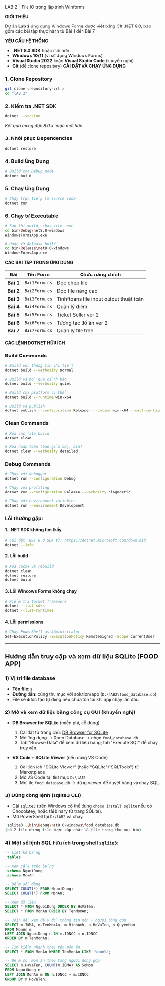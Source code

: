 LAB 2 - File IO trong lập trình Winforms

**GIỚI THIỆU**

Dự án **Lab 2** ứng dụng Windows Forms được viết bằng C# .NET 8.0, bao gồm các bài tập thực hành từ Bài 1 đến Bài 7 

**YÊU CẦU HỆ THỐNG**

- **.NET 8.0 SDK** hoặc mới hơn
- **Windows 10/11** (vì sử dụng Windows Forms)
- **Visual Studio 2022** hoặc **Visual Studio Code** (khuyến nghị)
- **Git** (để clone repository)
 **CÀI ĐẶT VÀ CHẠY ỨNG DỤNG**

### **1. Clone Repository**
```bash
git clone <repository-url >
cd "lAB 2"
```

### **2. Kiểm tra .NET SDK**
```bash
dotnet --version
```
*Kết quả mong đợi: 8.0.x hoặc mới hơn*

### **3. Khôi phục Dependencies**
```bash
dotnet restore
```

### **4. Build Ứng Dụng**
```bash
# Build cho Debug mode
dotnet build
```

### **5. Chạy Ứng Dụng**
```bash
# Chạy trực tiếp từ source code
dotnet run
```

### **6. Chạy từ Executable**
```bash
# Sau khi build, chạy file .exe
cd bin\Debug\net8.0-windows
WindowsFormsApp.exe

# Hoặc từ Release build
cd bin\Release\net8.0-windows
WindowsFormsApp.exe
```
 **CÁC BÀI TẬP TRONG ỨNG DỤNG**

| Bài | Tên Form | Chức năng chính |
|-----|----------|-----------------|
| **Bài 1** | `Bai1Form.cs` | Đọc chép file |
| **Bài 2** | `Bai2Form.cs` | Đọc file nâng cao |
| **Bài 3** | `Bai3Form.cs` | Tínhftoans file input output thuật toán |
| **Bài 4** | `Bai4Form.cs` | Quản lý điểm |
| **Bài 5** | `Bai5Form.cs` | Ticket Seller ver 2|
| **Bài 6** | `Bai6Form.cs` | Tương tác đồ ăn ver 2  |
| **Bài 7** | `Bai7Form.cs` | Quản lý file tree |

 **CÁC LỆNH DOTNET HỮU ÍCH**

### **Build Commands**
```bash
# Build với thông tin chi tiết
dotnet build --verbosity normal

# Build và bỏ qua cảnh báo
dotnet build --verbosity quiet

# Build cho platform cụ thể
dotnet build --runtime win-x64

# Build và publish
dotnet publish --configuration Release --runtime win-x64 --self-contained true
```

### **Clean Commands**
```bash
# Xóa các file build
dotnet clean

# Xóa hoàn toàn (bao gồm obj, bin)
dotnet clean --verbosity detailed
```

### **Debug Commands**
```bash
# Chạy với debugger
dotnet run --configuration Debug

# Chạy với profiling
dotnet run --configuration Release --verbosity diagnostic

# Chạy với environment variables
dotnet run --environment Development
```

### **Lỗi thường gặp:**

#### **1. .NET SDK không tìm thấy**
```bash
# Cài đặt .NET 8.0 SDK từ: https://dotnet.microsoft.com/download
dotnet --info
```

#### **2. Lỗi build**
```bash
# Xóa cache và rebuild
dotnet clean
dotnet restore
dotnet build
```

#### **3. Lỗi Windows Forms không chạy**
```bash
# Kiểm tra target framework
dotnet --list-sdks
dotnet --list-runtimes
```

#### **4. Lỗi permissions**
```bash
# Chạy PowerShell as Administrator
Set-ExecutionPolicy -ExecutionPolicy RemoteSigned -Scope CurrentUser
```


_________________________________________________
## Hướng dẫn truy cập và xem dữ liệu SQLite (FOOD APP)

### 1) Vị trí file database
- **Tên file**: `s`
- **Đường dẫn**: cùng thư mục với solution/app (`D:\lAB2\food_database.db`)
- File sẽ được tạo tự động nếu chưa tồn tại khi app chạy lần đầu.

### 2) Mở và xem dữ liệu bằng công cụ GUI (khuyến nghị)
- **DB Browser for SQLite** (miễn phí, dễ dùng)
  1. Cài đặt từ trang chủ: [DB Browser for SQLite](https://sqlitebrowser.org/)
  2. Mở ứng dụng → Open Database → chọn `food_database.db`
  3. Tab "Browse Data" để xem dữ liệu bảng; tab "Execute SQL" để chạy truy vấn.

- **VS Code + SQLite Viewer** (nếu dùng VS Code)
  1. Cài tiện ích "SQLite Viewer" (hoặc "SQLite"/"SQLTools") từ Marketplace
  2. Mở VS Code tại thư mục `D:\lAB2`
  3. Mở file `food_database.db` → dùng viewer để duyệt bảng và chạy SQL.

### 3) Dùng dòng lệnh (sqlite3 CLI)
- Cài `sqlite3` (trên Windows có thể dùng `choco install sqlite` nếu có Chocolatey, hoặc tải binary từ trang SQLite).
- Mở PowerShell tại `D:\lAB2` và chạy:

```bash
 sqlite3 .\bin\Debug\net8.0-windows\food_database.db             
(có 2 file nhưng file được cập nhật là file trong thư mục bin)
```


### 4) Một số lệnh SQL hữu ích trong shell `sqlite3`:
```sql
-- Liệt kê bảng
.tables

-- Xem cấu trúc bảng
.schema NguoiDung
.schema MonAn

-- Đếm số dòng
SELECT COUNT(*) FROM NguoiDung;
SELECT COUNT(*) FROM MonAn;

-- Xem dữ liệu
SELECT * FROM NguoiDung ORDER BY HoVaTen;
SELECT * FROM MonAn ORDER BY TenMonAn;

-- Join để xem đầy đủ thông tin món + người đóng góp
SELECT m.IDMA, m.TenMonAn, m.HinhAnh, n.HoVaTen, n.QuyenHan
FROM MonAn m
LEFT JOIN NguoiDung n ON m.IDNCC = n.IDNCC
ORDER BY m.TenMonAn;

-- Tìm kiếm nhanh theo tên món ăn
SELECT * FROM MonAn WHERE TenMonAn LIKE '%bún%';

-- Đếm số món ăn theo từng người đóng góp
SELECT n.HoVaTen, COUNT(m.IDMA) AS SoMon
FROM NguoiDung n
LEFT JOIN MonAn m ON n.IDNCC = m.IDNCC
GROUP BY n.HoVaTen;




